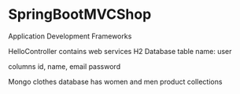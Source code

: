 # SpringBootMVCShop
Application Development Frameworks
 
 
HelloController contains web services
H2 Database table name: user

columns
id, name, email password

Mongo clothes database has women and men product collections
